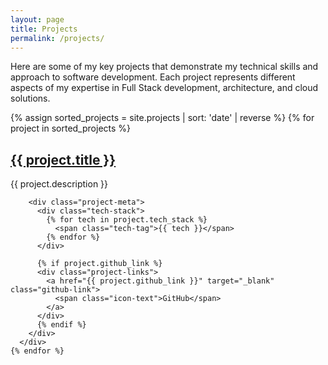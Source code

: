 ```yaml
---
layout: page
title: Projects
permalink: /projects/
---
```


<div class="projects-container">
  <p class="projects-intro">
    Here are some of my key projects that demonstrate my technical skills and approach to software development. Each project represents different aspects of my expertise in Full Stack development, architecture, and cloud solutions.
  </p>

  <div class="projects-list">
    {% assign sorted_projects = site.projects | sort: 'date' | reverse %}
    {% for project in sorted_projects %}
      <div class="project-card">
        <h2 class="project-title"><a href="{{ project.url }}">{{ project.title }}</a></h2>
        <p class="project-description">{{ project.description }}</p>
        
        <div class="project-meta">
          <div class="tech-stack">
            {% for tech in project.tech_stack %}
              <span class="tech-tag">{{ tech }}</span>
            {% endfor %}
          </div>
          
          {% if project.github_link %}
          <div class="project-links">
            <a href="{{ project.github_link }}" target="_blank" class="github-link">
              <span class="icon-text">GitHub</span>
            </a>
          </div>
          {% endif %}
        </div>
      </div>
    {% endfor %}
  </div>
</div>
